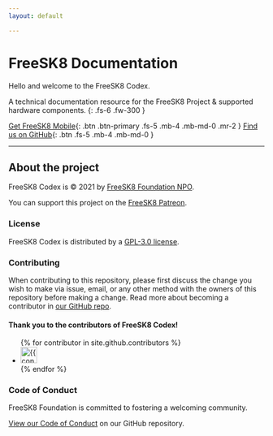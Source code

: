 ```yaml
---
layout: default

---
```


# FreeSK8 Documentation

Hello and welcome to the FreeSK8 Codex.

A technical documentation resource for the FreeSK8 Project & supported hardware components.
{: .fs-6 .fw-300 }

[Get FreeSK8 Mobile](https://freesk8.app){: .btn .btn-primary .fs-5 .mb-4 .mb-md-0 .mr-2 } [Find us on GitHub](https://github.com/FreeSK8){: .btn .fs-5 .mb-4 .mb-md-0 }

---

## About the project

FreeSK8 Codex is &copy; 2021 by [FreeSK8 Foundation NPO](https://freesk8.org).

You can support this project on the [FreeSK8 Patreon](https://Patreon.com/FreeSK8Devs).

### License

FreeSK8 Codex is distributed by a [GPL-3.0 license](https://github.com/FreeSK8/codex/tree/master/LICENSE).

### Contributing

When contributing to this repository, please first discuss the change you wish to make via issue,
email, or any other method with the owners of this repository before making a change. Read more about becoming a contributor in [our GitHub repo](https://github.com/FreeSK8/codex#contributing).

#### Thank you to the contributors of FreeSK8 Codex!

<ul class="list-style-none">
{% for contributor in site.github.contributors %}
  <li class="d-inline-block mr-1">
     <a href="{{ contributor.html_url }}"><img src="{{ contributor.avatar_url }}" width="32" height="32" alt="{{ contributor.login }}"/></a>
  </li>
{% endfor %}
</ul>

### Code of Conduct

FreeSK8 Foundation is committed to fostering a welcoming community.

[View our Code of Conduct](https://github.com/FreeSK8/codex/tree/master/CODE_OF_CONDUCT.md) on our GitHub repository.
